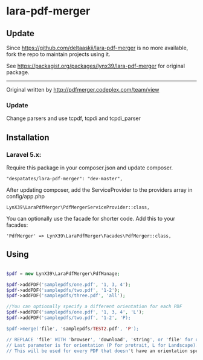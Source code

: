 # lara-pdf-merger

## Update

Since https://github.com/deltaaskii/lara-pdf-merger is no more available, fork the repo to maintain projects using it.

See https://packagist.org/packages/lynx39/lara-pdf-merger for original package.

---

Original written by http://pdfmerger.codeplex.com/team/view<br/>

### Update

Change parsers and use tcpdf, tcpdi and tcpdi_parser

## Installation

### Laravel 5.x:

Require this package in your composer.json and update composer.

    "despatates/lara-pdf-merger": "dev-master",

After updating composer, add the ServiceProvider to the providers array in config/app.php

    LynX39\LaraPdfMerger\PdfMergerServiceProvider::class,

You can optionally use the facade for shorter code. Add this to your facades:

    'PdfMerger' => LynX39\LaraPdfMerger\Facades\PdfMerger::class,

## Using

```php

$pdf = new LynX39\LaraPdfMerger\PdfManage;

$pdf->addPDF('samplepdfs/one.pdf', '1, 3, 4');
$pdf->addPDF('samplepdfs/two.pdf', '1-2');
$pdf->addPDF('samplepdfs/three.pdf', 'all');

//You can optionally specify a different orientation for each PDF
$pdf->addPDF('samplepdfs/one.pdf', '1, 3, 4', 'L');
$pdf->addPDF('samplepdfs/two.pdf', '1-2', 'P);

$pdf->merge('file', 'samplepdfs/TEST2.pdf', 'P');

// REPLACE 'file' WITH 'browser', 'download', 'string', or 'file' for output options
// Last parameter is for orientation (P for protrait, L for Landscape).
// This will be used for every PDF that doesn't have an orientation specified
```
